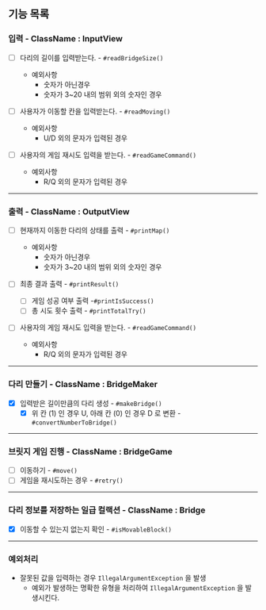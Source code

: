 ## 기능 목록

### 입력 - ClassName : InputView
- [ ] 다리의 길이를 입력받는다. - `#readBridgeSize()`
  - 예외사항
    - 숫자가 아닌경우
    - 숫자가 3~20 내의 범위 외의 숫자인 경우
    
- [ ] 사용자가 이동할 칸을 입력받는다. - `#readMoving()`
  - 예외사항
    - U/D 외의 문자가 입력된 경우

- [ ] 사용자의 게임 재시도 입력을 받는다. - `#readGameCommand()`
  - 예외사항
    - R/Q 외의 문자가 입력된 경우

---

### 출력 - ClassName : OutputView
- [ ] 현재까지 이동한 다리의 상태를 출력 - `#printMap()`
    - 예외사항
        - 숫자가 아닌경우
        - 숫자가 3~20 내의 범위 외의 숫자인 경우

- [ ] 최종 결과 출력 - `#printResult()`
    - [ ] 게임 성공 여부 출력 -`#printIsSuccess()`
    - [ ] 총 시도 횟수 출력 - `#printTotalTry()`

- [ ] 사용자의 게임 재시도 입력을 받는다. - `#readGameCommand()`
    - 예외사항
        - R/Q 외의 문자가 입력된 경우
      
---
        
### 다리 만들기 - ClassName : BridgeMaker
- [x] 입력받은 길이만큼의 다리 생성 - `#makeBridge()`
  - [x] 위 칸 (1) 인 경우 U, 아래 칸 (0) 인 경우 D 로 변환 - `#convertNumberToBridge()`

---

### 브릿지 게임 진행 - ClassName : BridgeGame
- [ ] 이동하기 - `#move()`
- [ ] 게임을 재시도하는 경우 - `#retry()`

---

### 다리 정보를 저장하는 일급 컬랙션 - ClassName : Bridge
- [x] 이동할 수 있는지 없는지 확인 - `#isMovableBlock()`

---

### 예외처리
- 잘못된 값을 입력하는 경우 `IllegalArgumentException` 을 발생
  - 예외가 발생하는 명확한 유형을 처리하여 `IllegalArgumentException` 을 발생시킨다.
